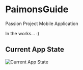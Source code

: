 # PaimonsGuide
Passion Project Mobile Application

In the works... :)

## Current App State

<img src='https://i.imgur.com/8uvxm7F.png' title='Current App State' width='' alt='Current App State' />
